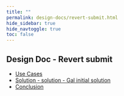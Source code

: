 ```yaml
---
title: ""
permalink: design-docs/revert-submit.html
hide_sidebar: true
hide_navtoggle: true
toc: false
---
```


## Design Doc - Revert submit

* [Use Cases](use-cases.md)
* [Solution - solution - Gal initial solution](solution-Gal.md)
* [Conclusion](conclusion.md)
